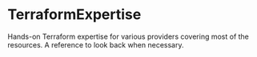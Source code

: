 # TerraformExpertise
Hands-on Terraform expertise for various providers covering most of the resources. A reference to look back when necessary.
